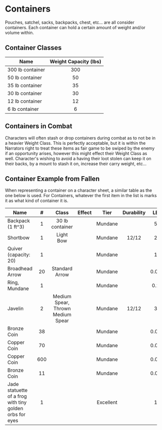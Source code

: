# Containers

Pouches, satchel, sacks, backpacks, chest, etc... are all consider containers. Each container can hold a certain amount of weight and/or volume within.

## Container Classes

| Name             | Weight Capacity (lbs) |
| ---------------- | :-------------------: |
| 300 lb container |          300          |
| 50 lb container  |          50          |
| 35 lb container  |          35          |
| 30 lb container  |          30          |
| 12 lb container  |          12          |
| 6 lb container   |           6           |

## Containers in Combat

Characters will often stash or drop containers during combat as to not be in a heavier Weight Class. This is perfectly acceptable, but it is within the Narrators right to treat these items as fair game to be swiped by the enemy if an opportunity arises, however this might effect their Weight Class as well. Character's wishing to avoid a having their loot stolen can keep it on their backs, by a mount to stash it on, increase their carry weight, etc...

## Container Example from Fallen

When representing a container on a character sheet, a similar table as the one below is used. For Containers, whatever the first item in the list is marks it as what kind of container it is.

| Name                                                    |  #  |              Class              | Effect |   Tier   | Durability |  LB  | Value |
| ------------------------------------------------------- | :-: | :-----------------------------: | ------ | :-------: | :--------: | :--: | :---: |
| Backpack (1 ft^3)                                       |  1  |         30 lb container         |        |  Mundane  |            |  5  | 2 bc |
| Shortbow                                                |  1  |            Light Bow            |        |  Mundane  |   12/12   |  2  | 25 bc |
| Quiver (capacity: 20)                                   |  1  |                                |        |  Mundane  |            |  1  | 1 bc |
| Broadhead Arrow                                         | 20 |         Standard Arrow         |        |  Mundane  |            | 0.05 | 5 cc |
| Ring, Mundane                                           |  1  |                                |        |  Mundane  |            | 0.2 | 30 cc |
| Javelin                                                 |  2  | Medium Spear, Thrown Medium Spear |        |  Mundane  |   12/12   |  3  | 5 bc |
| Bronze Coin                                             | 38 |                                |        |  Mundane  |            | 0.02 | 1 bc |
| Copper Coin                                             | 70 |                                |        |  Mundane  |            | 0.02 | 1 cc |
| Copper Coin                                             | 600 |                                |        |  Mundane  |            | 0.02 | 1 cc |
| Bronze Coin                                             | 11 |                                |        |  Mundane  |            | 0.02 | 1 bc |
| Jade statuette of a frog with tiny golden orbs for eyes |  1  |                                |        | Excellent |            |  1  | 50 bc |
